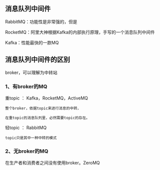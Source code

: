 

## 消息队列中间件

RabbitMQ：功能性是非常强的，但是

RocketMQ：阿里大神根据Kafka的内部执行原理，手写的一个消息队列中间件

Kafka：性能最快的一款MQ


## 消息队列中间件的区别

broker，可以理解为中转站

### 1、有broker的MQ

重topic ： Kafka，RocketMQ，ActiveMQ

    整个broker，依据topic来进行消息的中转，

    在重topic的消息队列里，必然需要topic的存在。

轻topic ： RabbitMQ

    topic只是其中一种中转的模式

### 2、无broker的MQ

在生产者和消费者之间没有使用broker。ZeroMQ





















